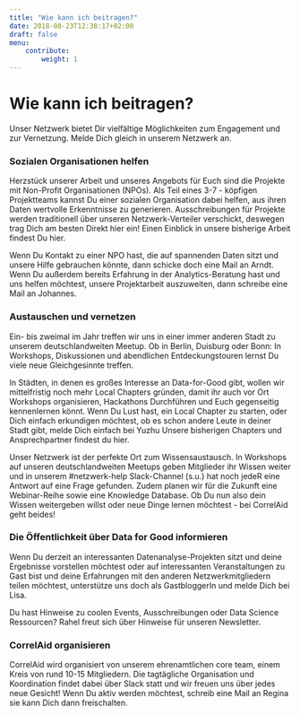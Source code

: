 ```yaml
---
title: "Wie kann ich beitragen?"
date: 2018-08-23T12:38:17+02:00
draft: false
menu: 
    contribute:
        weight: 1
---
```



# Wie kann ich beitragen?

Unser Netzwerk bietet Dir vielfältige Möglichkeiten zum Engagement und zur Vernetzung. Melde Dich gleich in unserem Netzwerk an.

### Sozialen Organisationen helfen

Herzstück unserer Arbeit und unseres Angebots für Euch sind die Projekte mit Non-Profit Organisationen (NPOs). Als Teil eines 3-7 - köpfigen Projektteams kannst Du einer sozialen Organisation dabei helfen, aus ihren Daten wertvolle Erkenntnisse zu generieren. Ausschreibungen für Projekte werden traditionell über unseren Netzwerk-Verteiler verschickt, deswegen trag Dich am besten Direkt hier ein! Einen Einblick in unsere bisherige Arbeit findest Du hier.

Wenn Du Kontakt zu einer NPO hast, die auf spannenden Daten sitzt und unsere Hilfe gebrauchen könnte, dann schicke doch eine Mail an Arndt. Wenn Du außerdem bereits Erfahrung in der Analytics-Beratung hast und uns helfen möchtest, unsere Projektarbeit auszuweiten, dann schreibe eine Mail an Johannes.

### Austauschen und vernetzen

Ein- bis zweimal im Jahr treffen wir uns in einer immer anderen Stadt zu unserem deutschlandweiten Meetup. Ob in Berlin, Duisburg oder Bonn: In Workshops, Diskussionen und abendlichen Entdeckungstouren lernst Du viele neue Gleichgesinnte treffen.

In Städten, in denen es großes Interesse an Data-for-Good gibt, wollen wir mittelfristig noch mehr Local Chapters gründen, damit ihr auch vor Ort Workshops organisieren, Hackathons Durchführen und Euch gegenseitig kennenlernen könnt. Wenn Du Lust hast, ein Local Chapter zu starten, oder Dich einfach erkundigen möchtest, ob es schon andere Leute in deiner Stadt gibt, melde Dich einfach bei Yuzhu Unsere bisherigen Chapters und Ansprechpartner findest du hier.

Unser Netzwerk ist der perfekte Ort zum Wissensaustausch. In Workshops auf unseren deutschlandweiten Meetups geben Mitglieder ihr Wissen weiter und in unserem #netzwerk-help Slack-Channel (s.u.) hat noch jedeR eine Antwort auf eine Frage gefunden. Zudem planen wir für die Zukunft eine Webinar-Reihe sowie eine Knowledge Database. Ob Du nun also dein Wissen weitergeben willst oder neue Dinge lernen möchtest - bei CorrelAid geht beides!

### Die Öffentlichkeit über Data for Good informieren

Wenn Du derzeit an interessanten Datenanalyse-Projekten sitzt und deine Ergebnisse vorstellen möchtest oder auf interessanten Veranstaltungen zu Gast bist und deine Erfahrungen mit den anderen Netzwerkmitgliedern teilen möchtest, unterstütze uns doch als GastbloggerIn und melde Dich bei Lisa.

Du hast Hinweise zu coolen Events, Ausschreibungen oder Data Science Ressourcen? Rahel freut sich über Hinweise für unseren Newsletter.

### CorrelAid organisieren

CorrelAid wird organisiert von unserem ehrenamtlichen core team, einem Kreis von rund 10-15 Mitgliedern. Die tagtägliche Organisation und Koordination findet dabei über Slack statt und wir freuen uns über jedes neue Gesicht! Wenn Du aktiv werden möchtest, schreib eine Mail an Regina sie kann Dich dann freischalten.
